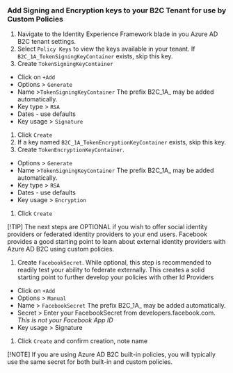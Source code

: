 
### Add Signing and Encryption keys to your B2C Tenant for use by Custom Policies

1. Navigate to the Identity Experience Framework blade in you Azure AD B2C tenant settings.
1. Select `Policy Keys` to view the keys available in your tenant. If `B2C_1A_TokenSigningKeyContainer` exists, skip this key.
1. Create `TokenSigningKeyContainer`  
 * Click on `+Add`
 * Options > `Generate`
 * Name >`TokenSigningKeyContainer` The prefix B2C_1A_ may be added automatically.
 * Key type > `RSA`
 * Dates - use defaults
 * Key usage > `Signature`
1. Click `Create`
1. If a key named `B2C_1A_TokenEncryptionKeyContainer` exists, skip this key.
1. Create `TokenEncryptionKeyContainer`.
 * Options > `Generate`
 * Name >`TokenSigningKeyContainer` The prefix B2C_1A_ may be added automatically.
 * Key type > `RSA`
 * Dates - use defaults
 * Key usage > `Encryption`
1. Click `Create`


[!TIP]
The next steps are OPTIONAL if you wish to offer social identity providers or federated identity providers to your end users.  Facebook provides a good starting point to learn about external identity providers with Azure AD B2C using custom policies.

1. Create `FacebookSecret`.  While optional, this step is recommended to readily test your ability to federate externally.  This creates a solid starting point to further develop your policies with other Id Providers
 * Click on `+Add`
 * Options > `Manual`
 * Name > `FacebookSecret` The prefix B2C_1A_ may be added automatically.
 * Secret > Enter your FacebookSecret from developers.facebook.com.  *This is not your Facebook App ID*
 * Key usage > Signature
1. Click `Create` and confirm creation, note name

[!NOTE]
If you are using Azure AD B2C built-in policies, you will typically use the same secret for both built-in and custom policies. 
